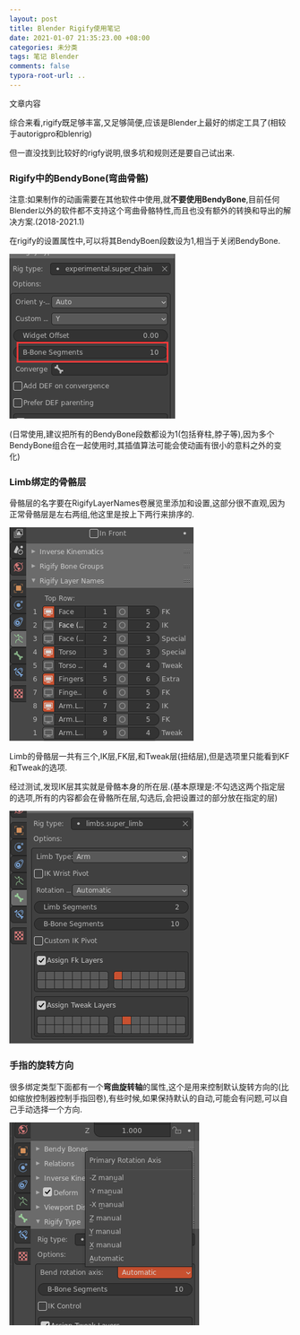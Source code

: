 ```yaml
---
layout: post
title: Blender Rigify使用笔记
date: 2021-01-07 21:35:23.00 +08:00
categories: 未分类
tags: 笔记 Blender
comments: false
typora-root-url: ..
---
```


文章内容

综合来看,rigify既足够丰富,又足够简便,应该是Blender上最好的绑定工具了(相较于autorigpro和blenrig)

但一直没找到比较好的rigfy说明,很多坑和规则还是要自己试出来.

### Rigify中的BendyBone(弯曲骨骼)

注意:如果制作的动画需要在其他软件中使用,就**不要使用BendyBone**,目前任何Blender以外的软件都不支持这个弯曲骨骼特性,而且也没有额外的转换和导出的解决方案.(2018-2021.1)

在rigify的设置属性中,可以将其BendyBoen段数设为1,相当于关闭BendyBone.

![image-20210107233002520](/assets-images/2021-01-07-笔记-BlenderRigify-imgs/image-20210107233002520.png)

(日常使用,建议把所有的BendyBone段数都设为1(包括脊柱,脖子等),因为多个BendyBone组合在一起使用时,其插值算法可能会使动画有很小的意料之外的变化)



### Limb绑定的骨骼层

骨骼层的名字要在RigifyLayerNames卷展览里添加和设置,这部分很不直观,因为正常骨骼层是左右两组,他这里是按上下两行来排序的.

![image-20210107225109095](/assets-images/2021-01-07-笔记-BlenderRigify-imgs/image-20210107225109095.png)

Limb的骨骼层一共有三个,IK层,FK层,和Tweak层(扭结层),但是选项里只能看到KF和Tweak的选项.

经过测试,发现IK层其实就是骨骼本身的所在层.(基本原理是:不勾选这两个指定层的选项,所有的内容都会在骨骼所在层,勾选后,会把设置过的部分放在指定的层)

![image-20210107232919311](/assets-images/2021-01-07-笔记-BlenderRigify-imgs/image-20210107232919311.png)

### 手指的旋转方向

很多绑定类型下面都有一个**弯曲旋转轴**的属性,这个是用来控制默认旋转方向的(比如缩放控制器控制手指回卷),有些时候,如果保持默认的自动,可能会有问题,可以自己手动选择一个方向.

![image-20210107233834248](/assets-images/2021-01-07-笔记-BlenderRigify-imgs/image-20210107233834248.png)